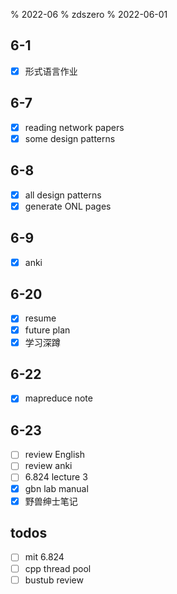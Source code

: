% 2022-06
% zdszero
% 2022-06-01

## 6-1

- [x] 形式语言作业

## 6-7

- [x] reading network papers
- [x] some design patterns

## 6-8

- [x] all design patterns
- [x] generate ONL pages

## 6-9

- [x] anki

## 6-20

- [x] resume
- [x] future plan
- [x] 学习深蹲

## 6-22

- [x] mapreduce note

## 6-23

- [ ] review English
- [ ] review anki
- [ ] 6.824 lecture 3
- [x] gbn lab manual
- [x] 野兽绅士笔记

## todos

- [ ] mit 6.824
- [ ] cpp thread pool
- [ ] bustub review
